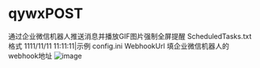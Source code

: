 # qywxPOST
通过企业微信机器人推送消息并播放GIF图片强制全屏提醒
ScheduledTasks.txt 格式 1111/11/11 11:11:11|示例
config.ini WebhookUrl 填企业微信机器人的webhook地址
![image](https://raw.githubusercontent.com/nomoneynolife/qywxPOST/main/123ss.gif)
